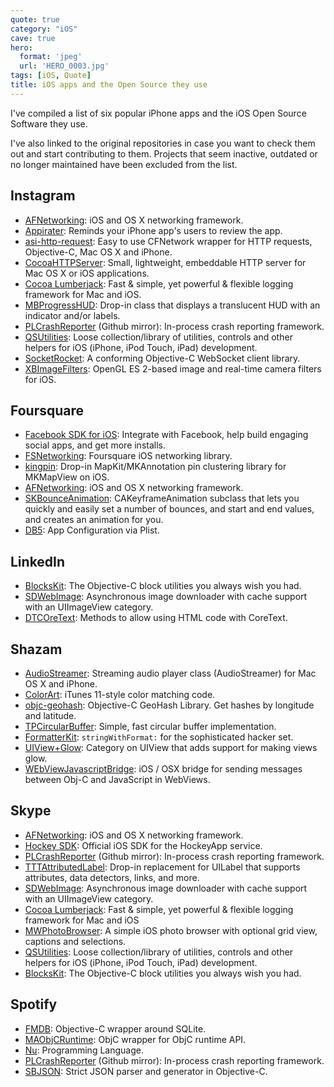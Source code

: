 ```yaml
---
quote: true
category: "iOS"
cave: true
hero:
  format: 'jpeg'
  url: 'HERO_0003.jpg'
tags: [iOS, Quote]
title: iOS apps and the Open Source they use
---
```


I've compiled a list of six popular iPhone apps and the iOS Open Source Software they use.

I've also linked to the original repositories in case you want to check them out and start contributing to them. Projects that seem inactive, outdated or no longer maintained have been excluded from the list.

## Instagram ##

* [AFNetworking](https://github.com/AFNetworking/AFNetworking): iOS and OS X networking framework.
* [Appirater](https://github.com/arashpayan/appirater): Reminds your iPhone app's users to review the app.
* [asi-http-request](https://github.com/pokeb/asi-http-request): Easy to use CFNetwork wrapper for HTTP requests, Objective-C, Mac OS X and iPhone.
* [CocoaHTTPServer](https://github.com/robbiehanson/CocoaHTTPServer): Small, lightweight, embeddable HTTP server for Mac OS X or iOS applications.
* [Cocoa Lumberjack](https://github.com/CocoaLumberjack/CocoaLumberjack): Fast & simple, yet powerful & flexible logging framework for Mac and iOS.
* [MBProgressHUD](https://github.com/jdg/MBProgressHUD): Drop-in class that displays a translucent HUD with an indicator and/or labels.
* [PLCrashReporter](https://github.com/plausiblelabs/plcrashreporter) (Github mirror):  In-process crash reporting framework.
* [QSUtilities](https://github.com/mikeho/QSUtilities): Loose collection/library of utilities, controls and other helpers for iOS (iPhone, iPod Touch, iPad) development.
* [SocketRocket](https://github.com/square/SocketRocket): A conforming Objective-C WebSocket client library.
* [XBImageFilters](https://github.com/xissburg/XBImageFilters): OpenGL ES 2-based image and real-time camera filters for iOS.

## Foursquare ##

* [Facebook SDK for iOS](https://github.com/facebook/facebook-ios-sdk): Integrate with Facebook, help build engaging social apps, and get more installs.
* [FSNetworking](https://github.com/foursquare/FSNetworking): Foursquare iOS networking library.
* [kingpin](https://github.com/itsbonczek/kingpin): Drop-in MapKit/MKAnnotation pin clustering library for MKMapView on iOS.
* [AFNetworking](https://github.com/AFNetworking/AFNetworking): iOS and OS X networking framework.
* [SKBounceAnimation](https://github.com/khanlou/SKBounceAnimation): CAKeyframeAnimation subclass that lets you quickly and easily set a number of bounces, and start and end values, and creates an animation for you.
* [DB5](https://github.com/quartermaster/DB5): App Configuration via Plist.

## LinkedIn ##

* [BlocksKit](https://github.com/zwaldowski/BlocksKit): The Objective-C block utilities you always wish you had.
* [SDWebImage](https://github.com/rs/SDWebImage): Asynchronous image downloader with cache support with an UIImageView category.
* [DTCOreText](https://github.com/Cocoanetics/DTCoreText): Methods to allow using HTML code with CoreText.

## Shazam ##

* [AudioStreamer](https://github.com/mattgallagher/AudioStreamer): Streaming audio player class (AudioStreamer) for Mac OS X and iPhone.
* [ColorArt](https://github.com/panicinc/ColorArt): iTunes 11-style color matching code.
* [objc-geohash](https://github.com/lyokato/objc-geohash): Objective-C GeoHash Library. Get hashes by longitude and latitude.
* [TPCircularBuffer](https://github.com/michaeltyson/TPCircularBuffer):  Simple, fast circular buffer implementation.
* [FormatterKit](https://github.com/mattt/FormatterKit): `stringWithFormat:` for the sophisticated hacker set.
* [UIView+Glow](https://github.com/thesecretlab/UIView-Glow): Category on UIView that adds support for making views glow.
* [WEbViewJavascriptBridge](https://github.com/marcuswestin/WebViewJavascriptBridge): iOS / OSX bridge for sending messages between Obj-C and JavaScript in WebViews.

## Skype ##

* [AFNetworking](https://github.com/AFNetworking/AFNetworking): iOS and OS X networking framework.
* [Hockey SDK](https://github.com/bitstadium/HockeySDK-iOS): Official iOS SDK for the HockeyApp service.
* [PLCrashReporter](https://github.com/plausiblelabs/plcrashreporter) (Github mirror):  In-process crash reporting framework.
* [TTTAttributedLabel](https://github.com/mattt/TTTAttributedLabel): Drop-in replacement for UILabel that supports attributes, data detectors, links, and more.
* [SDWebImage](https://github.com/rs/SDWebImage): Asynchronous image downloader with cache support with an UIImageView category.
* [Cocoa Lumberjack](https://github.com/CocoaLumberjack/CocoaLumberjack): Fast & simple, yet powerful & flexible logging framework for Mac and iOS
* [MWPhotoBrowser](https://github.com/mwaterfall/MWPhotoBrowser): A simple iOS photo browser with optional grid view, captions and selections.
* [QSUtilities](https://github.com/mikeho/QSUtilities): Loose collection/library of utilities, controls and other helpers for iOS (iPhone, iPod Touch, iPad) development.
* [BlocksKit](https://github.com/zwaldowski/BlocksKit): The Objective-C block utilities you always wish you had.

## Spotify ##

* [FMDB](https://github.com/ccgus/fmdb): Objective-C wrapper around SQLite.
* [MAObjCRuntime](https://github.com/mikeash/MAObjCRuntime): ObjC wrapper for ObjC runtime API.
* [Nu](https://github.com/timburks/nu): Programming Language.
* [PLCrashReporter](https://github.com/plausiblelabs/plcrashreporter) (Github mirror):  In-process crash reporting framework.
* [SBJSON](https://github.com/stig/json-framework/): Strict JSON parser and generator in Objective-C.
